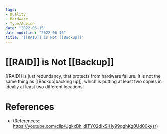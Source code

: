 ```yaml
---
tags:
- Duality
- Hardware
- Type/Advice
date: "2022-06-15"
date modified: "2022-06-16"
title: '[[RAID]] is Not [[Backup]]'
---
```


# [[RAID]] is Not [[Backup]]
[[RAID]] is just redundancy, that protects from hardware failure. It is not the same thing as [[Backup|backing up]], which is putting at least two copies in ideally at least two different locations.

# References
- (References:: https://youtube.com/clip/UgkxBh_diTY02dIxSIHy99qghKg0Ud00kysr)
